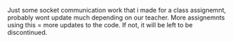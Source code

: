 Just some socket communication work that i made for a class assignemnt, probably wont update much depending on our teacher.
More assignemnts using this = more updates to the code.
If not, it will be left to be discontinued.
